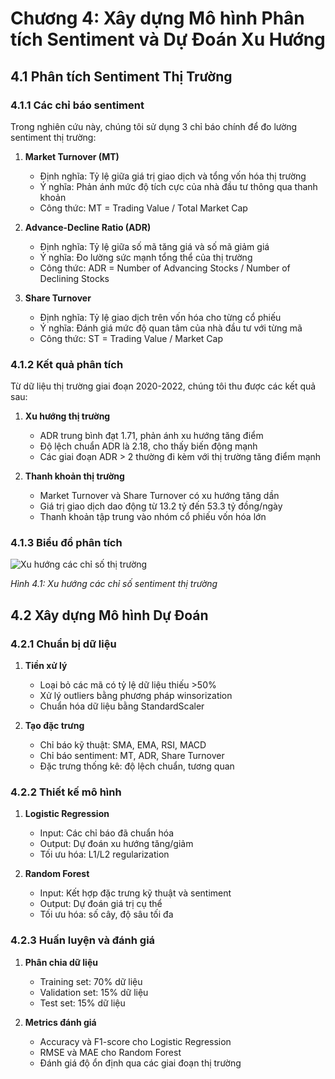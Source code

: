 # Chương 4: Xây dựng Mô hình Phân tích Sentiment và Dự Đoán Xu Hướng

## 4.1 Phân tích Sentiment Thị Trường

### 4.1.1 Các chỉ báo sentiment
Trong nghiên cứu này, chúng tôi sử dụng 3 chỉ báo chính để đo lường sentiment thị trường:

1. **Market Turnover (MT)**
   - Định nghĩa: Tỷ lệ giữa giá trị giao dịch và tổng vốn hóa thị trường
   - Ý nghĩa: Phản ánh mức độ tích cực của nhà đầu tư thông qua thanh khoản
   - Công thức: MT = Trading Value / Total Market Cap

2. **Advance-Decline Ratio (ADR)**
   - Định nghĩa: Tỷ lệ giữa số mã tăng giá và số mã giảm giá
   - Ý nghĩa: Đo lường sức mạnh tổng thể của thị trường
   - Công thức: ADR = Number of Advancing Stocks / Number of Declining Stocks

3. **Share Turnover**
   - Định nghĩa: Tỷ lệ giao dịch trên vốn hóa cho từng cổ phiếu
   - Ý nghĩa: Đánh giá mức độ quan tâm của nhà đầu tư với từng mã
   - Công thức: ST = Trading Value / Market Cap

### 4.1.2 Kết quả phân tích
Từ dữ liệu thị trường giai đoạn 2020-2022, chúng tôi thu được các kết quả sau:

1. **Xu hướng thị trường**
   - ADR trung bình đạt 1.71, phản ánh xu hướng tăng điểm
   - Độ lệch chuẩn ADR là 2.18, cho thấy biến động mạnh
   - Các giai đoạn ADR > 2 thường đi kèm với thị trường tăng điểm mạnh

2. **Thanh khoản thị trường**
   - Market Turnover và Share Turnover có xu hướng tăng dần
   - Giá trị giao dịch dao động từ 13.2 tỷ đến 53.3 tỷ đồng/ngày
   - Thanh khoản tập trung vào nhóm cổ phiếu vốn hóa lớn

### 4.1.3 Biểu đồ phân tích
![Xu hướng các chỉ số thị trường](../output/sentiment/market_trends.png)

*Hình 4.1: Xu hướng các chỉ số sentiment thị trường*

## 4.2 Xây dựng Mô hình Dự Đoán

### 4.2.1 Chuẩn bị dữ liệu
1. **Tiền xử lý**
   - Loại bỏ các mã có tỷ lệ dữ liệu thiếu >50%
   - Xử lý outliers bằng phương pháp winsorization
   - Chuẩn hóa dữ liệu bằng StandardScaler

2. **Tạo đặc trưng**
   - Chỉ báo kỹ thuật: SMA, EMA, RSI, MACD
   - Chỉ báo sentiment: MT, ADR, Share Turnover
   - Đặc trưng thống kê: độ lệch chuẩn, tương quan

### 4.2.2 Thiết kế mô hình
1. **Logistic Regression**
   - Input: Các chỉ báo đã chuẩn hóa
   - Output: Dự đoán xu hướng tăng/giảm
   - Tối ưu hóa: L1/L2 regularization

2. **Random Forest**
   - Input: Kết hợp đặc trưng kỹ thuật và sentiment
   - Output: Dự đoán giá trị cụ thể
   - Tối ưu hóa: số cây, độ sâu tối đa

### 4.2.3 Huấn luyện và đánh giá
1. **Phân chia dữ liệu**
   - Training set: 70% dữ liệu
   - Validation set: 15% dữ liệu
   - Test set: 15% dữ liệu

2. **Metrics đánh giá**
   - Accuracy và F1-score cho Logistic Regression
   - RMSE và MAE cho Random Forest
   - Đánh giá độ ổn định qua các giai đoạn thị trường 